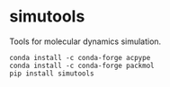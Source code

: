 # simutools
Tools for molecular dynamics simulation.


```commandline
conda install -c conda-forge acpype
conda install -c conda-forge packmol
pip install simutools
```
